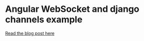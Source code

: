 # Angular WebSocket and django channels example 

[Read the blog post here](http://devarea.com/angular-and-django-websockets-communication/)
